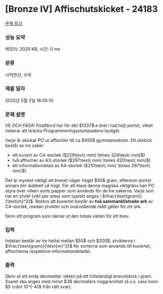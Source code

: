 # [Bronze IV] Affischutskicket - 24183 

[문제 링크](https://www.acmicpc.net/problem/24183) 

### 성능 요약

메모리: 2020 KB, 시간: 0 ms

### 분류

사칙연산, 수학

### 제출 일자

2025년 5월 2일 18:05:10

### 문제 설명

<p>VE OCH FASA! PostNord har för det $1337$:e året i rad höjt portot, vilket riskerar att bräcka Programmeringsolympiadens budget.</p>

<p>Varje år skickar PO ut affischer till ca $450$ gymnasieskolor. Ett utskick består av tre saker: </p>

<ul>
	<li>ett kuvert av C4-storlek ($229\text{ mm} \times 324\text{ mm}$)</li>
	<li>två affischer av A3-storlek ($297\text{ mm} \times 420\text{ mm}$)</li>
	<li>ett informationsblad av A4-storlek ($210\text{ mm} \times 297\text{ mm}$)</li>
</ul>

<p>Det är mycket viktigt att brevet väger högst $50$ gram, eftersom portot annars blir dubbelt så högt. För att klara denna magiska viktgräns kan PO styra över vilken sorts papper som används för de tre sakerna. Varje sort har en ytvikt (vikt per area) som typiskt anges i $\frac{\text{gram}}{\text{m}^2}$. Notera att kuvertet består av <strong>två sammanklistrade ark</strong> av C4-storlek, medan ytvikter och ovanstående mått gäller för <em>ett ark</em>.</p>

<p>Skriv ett program som räknar ut den totala vikten för ett brev.</p>

### 입력 

 <p>Indatan består av tre heltal mellan $50$ och $200$, ytvikterna i $\frac{\text{gram}}{\text{m}^2}$ för sorterna som används till kuvertet, affischerna respektive informationsbladet.</p>

### 출력 

 <p>Skriv ut ett enda decimaltal: vikten på ett fullständigt brevutskick i gram. Svaret ska anges med minst $3$ decimalers noggrannhet (d.v.s. vara inom $5 \cdot 10^{-4}$ från rätt svar).</p>

